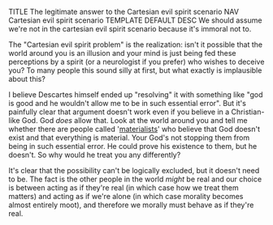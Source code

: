 TITLE The legitimate answer to the Cartesian evil spirit scenario
NAV Cartesian evil spirit scenario
TEMPLATE DEFAULT
DESC We should assume we're not in the cartesian evil spirit scenario because it's immoral not to.

The "Cartesian evil spirit problem" is the realization: isn't it possible that the world around you is an illusion and your mind is just being fed these perceptions by a spirit (or a neurologist if you prefer) who wishes to deceive you? To many people this sound silly at first, but what exactly is implausible about this?

I believe Descartes himself ended up "resolving" it with something like "god is good and he wouldn't allow me to be in such essential error". But it's painfully clear that argument doesn't work even if you believe in a Christian-like God. God *does* allow that. Look at the world around you and tell me whether there are people called '[materialists](metaphysics)' who believe that God doesn't exist and that everything is material. Your God's not stopping them from being in such essential error. He could prove his existence to them, but he doesn't. So why would he treat you any differently?

It's clear that the possibility can't be logically excluded, but it doesn't need to be. The fact is the other people in the world *might* be real and our choice is between acting as if they're real (in which case how we treat them matters) and acting as if we're alone (in which case morality becomes almost entirely moot), and therefore we morally must behave as if they're real.
